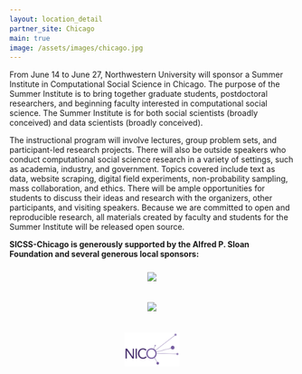 ```yaml
---
layout: location_detail
partner_site: Chicago
main: true
image: /assets/images/chicago.jpg
---
```


From June 14 to June 27, Northwestern University will sponsor a Summer Institute in Computational Social Science in Chicago. The purpose of the Summer Institute is to bring together graduate students, postdoctoral researchers, and beginning faculty interested in computational social science. The Summer Institute is for both social scientists (broadly conceived) and data scientists (broadly conceived). 

The instructional program will involve lectures, group problem sets, and participant-led research projects. There will also be outside speakers who conduct computational social science research in a variety of settings, such as academia, industry, and government. Topics covered include text as data, website scraping, digital field experiments, non-probability sampling, mass collaboration, and ethics. There will be ample opportunities for students to discuss their ideas and research with the organizers, other participants, and visiting speakers. Because we are committed to open and reproducible research, all materials created by faculty and students for the Summer Institute will be released open source.

**SICSS-Chicago is generously supported by the Alfred P. Sloan Foundation and several generous local sponsors:**
<center><div>

<a href="https://sloan.org/" target="_"><img src="https://sloan.org/storage/app/media/uploaded-files/Sloan-Logo-primary-black-demo.png" height="120px" style="padding:10px;"></a>

<a href="https://www.kellogg.northwestern.edu/" target="_"><img src="https://www.northwestern.edu/brand/images/Kellogg_horizontal_new.jpg" height="120px" style="padding:10px;"></a>

<a href="https://www.nico.northwestern.edu/" target="_"><img src="/assets/images/NICOLogoPurpleTransparent.png" height="60px" style="padding:10px;"></a>

</div></center>